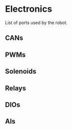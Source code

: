 # Electronics

List of ports used by the robot.

## CANs

## PWMs

## Solenoids

## Relays

## DIOs

## AIs
